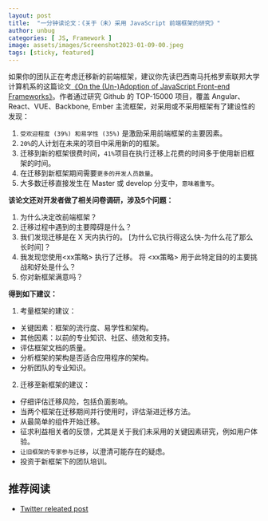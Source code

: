 ```yaml
---
layout: post
title:  "一分钟读论文：《关于（未）采用 JavaScript 前端框架的研究》"
author: unbug
categories: [ JS, Framework ]
image: assets/images/Screenshot2023-01-09-00.jpeg
tags: [sticky, featured]
---
```

如果你的团队正在考虑迁移新的前端框架，建议你先读巴西南马托格罗索联邦大学计算机系的这篇论文[《On the (Un-)Adoption of JavaScript Front-end Frameworks》][paper1-url]。作者通过研究 Github 的 TOP-15000 项目，覆盖 Angular、React、VUE、Backbone, Ember 主流框架，对采用或不采用框架有了建设性的发现：
1. `受欢迎程度 (39%) 和易学性 (35%)` 是激励采用前端框架的主要因素。
2. `20%`的人计划在未来的项目中采用新的的框架。
3. 迁移到新的框架很费时间，`41%`项目在执行迁移上花费的时间多于使用新旧框架的时间。
4. 在迁移到新框架期间需要`更多的开发人员数量`。
5. 大多数迁移直接发生在 Master 或 develop 分支中，`意味着重写`。

**该论文还对开发者做了相关问卷调研，涉及5个问题：**
1. 为什么决定改前端框架？
2. 迁移过程中遇到的主要障碍是什么？
3. 我们发现迁移是在 X 天内执行的。 [为什么它执行得这么快-为什么花了那么长时间]？
4. 我发现您使用<xx策略> 执行了迁移。 将 <xx策略> 用于此特定目的的主要挑战和好处是什么？
5. 你对新框架满意吗？

**得到如下建议：**
1. 考量框架的建议：
- 关键因素：框架的流行度、易学性和架构。
- 其他因素：以前的专业知识、社区、绩效和支持。
- 评估框架文档的质量。
- 分析框架的架构是否适合应用程序的架构。
- 分析团队的专业知识。

2. 迁移至新框架的建议：
- 仔细评估迁移风险，包括负面影响。
- 当两个框架在迁移期间并行使用时，评估渐进迁移方法。
- 从最简单的组件开始迁移。
- 征求利益相关者的反馈，尤其是关于我们未采用的关键因素研究，例如用户体验。
- `让旧框架的专家参与迁移`，以澄清可能存在的疑虑。
- 投资于新框架下的团队培训。


## 推荐阅读
- [Twitter releated post][links-1]


[paper1-url]: https://homepages.dcc.ufmg.br/~mtov/pub/2021-spe.pdf
[links-1]: https://twitter.com/mtov/status/1448308623365611520
